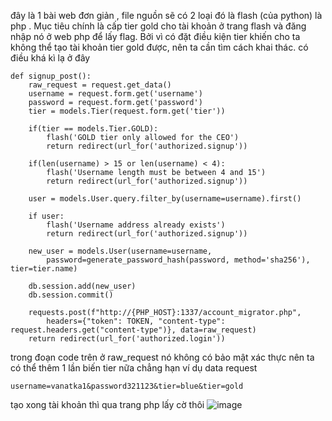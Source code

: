 đây là 1 bài web đơn giản , file nguồn sẽ có 2 loại đó là flash (của python) là php . Mục tiêu chính là cấp tier gold cho tài khoản ở trang flash và đăng nhập nó ở web php để lấy flag. Bởi vì có đặt điều kiện tier khiến cho ta không thể tạo tài khoản tier gold được, nên ta cần tìm cách khai thác.
có điều khá kì lạ ở đây
```
def signup_post():
    raw_request = request.get_data()
    username = request.form.get('username')
    password = request.form.get('password')
    tier = models.Tier(request.form.get('tier'))

    if(tier == models.Tier.GOLD):
        flash('GOLD tier only allowed for the CEO')
        return redirect(url_for('authorized.signup'))

    if(len(username) > 15 or len(username) < 4):
        flash('Username length must be between 4 and 15')
        return redirect(url_for('authorized.signup'))

    user = models.User.query.filter_by(username=username).first()

    if user:
        flash('Username address already exists')
        return redirect(url_for('authorized.signup'))

    new_user = models.User(username=username, 
        password=generate_password_hash(password, method='sha256'), tier=tier.name)

    db.session.add(new_user)
    db.session.commit()

    requests.post(f"http://{PHP_HOST}:1337/account_migrator.php", 
        headers={"token": TOKEN, "content-type": request.headers.get("content-type")}, data=raw_request)
    return redirect(url_for('authorized.login'))
```
trong đoạn code trên ở raw_request nó không có bảo mật xác thực nên ta có thể thêm 1 lần biến tier nữa chẳng hạn
ví dụ data request 
```
username=vanatka1&password321123&tier=blue&tier=gold
```
tạo xong tài khoản thì qua trang php lấy cờ thôi
![image](https://github.com/vanatka10/ctf_walkthrough/assets/126310360/b79ad39c-00f6-46f3-b0b3-243090480c83)

